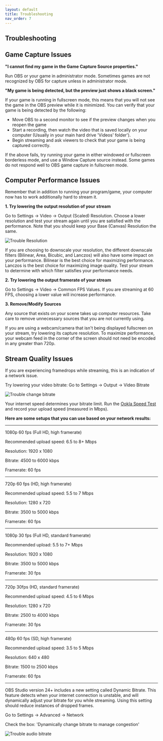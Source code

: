 ```yaml
---
layout: default
title: Troubleshooting
nav_order: 7
---
```


## Troubleshooting

## Game Capture Issues

**"I cannot find my game in the Game Capture Source properties."**

Run OBS or your game in administrator mode. Sometimes games are not recognized by OBS for capture unless in administrator mode.


**"My game is being detected, but the preview just shows a black screen."**

If your game is running in fullscreen mode, this means that you will not see the game in the OBS preview while it is minimized. You can verify that your game is being detected by the following:

- Move OBS to a second monitor to see if the preview changes when you reopen the game
- Start a recording, then watch the video that is saved locally on your computer (Usually in your main hard drive 'Videos' folder').
- Begin streaming and ask viewers to check that your game is being captured correctly.

If the above fails, try running your game in either windowed or fullscreen borderless mode, and use a Window Capture source instead. Some games do not respond well to OBS game capture in fullscreen mode.

## Computer Performance Issues

Remember that in addition to running your program/game, your computer now has to work additionally hard to stream it. 

**1. Try lowering the output resolution of your stream**

Go to Settings -> Video -> Output (Scaled) Resolution. Choose a lower resolution and test your stream again until you are satisfied with the performance. Note that you should keep your Base (Canvas) Resolution the same.

![Trouble Resolution](https://pazcharles02.github.io/OBS-and-Twitch-Livestreaming/assets/images/trouble-resolution.png?raw=true)

If you are choosing to downscale your resolution, the different downscale filters (Bilinear, Area, Bicubic, and Lanczos) will also have some impact on your performance.
Bilinear is the best choice for maximizing performance. Lanczos is the best choice for maximizing image quality.
Test your stream to determine with which filter satisfies your performance needs.

**2. Try lowering the output framerate of your stream**

Go to Settings -> Video -> Common FPS Values. If you are streaming at 60 FPS, choosing a lower value will increase performance.

**3. Remove/Modify Sources**

Any source that exists on your scene takes up computer resources. Take care to remove unnecessary sources that you are not currently using.

If you are using a webcam/camera that isn't being displayed fullscreen on your stream, try lowering its capture resolution. To maximize performance, your webcam feed in the corner of the screen should not need be encoded in any greater than 720p.


## Stream Quality Issues

If you are experiencing framedrops while streaming, this is an indication of a network issue. 

Try lowering your video bitrate:
Go to Settings -> Output -> Video Bitrate

![Trouble change bitrate](https://pazcharles02.github.io/OBS-and-Twitch-Livestreaming/assets/images/trouble-change-br.png?raw=true)

Your internet speed determines your bitrate limit. Run the [Ookla Speed Test](https://www.speedtest.net) and record your upload speed (measured in Mbps).

**Here are some setups that you can use based on your network results:**

---

1080p 60 fps (Full HD, high framerate)

Recommended upload speed: 6.5 to 8+ Mbps

Resolution: 1920 x 1080

Bitrate: 4500 to 6000 kbps

Framerate: 60 fps

---

720p 60 fps (HD, high framerate)

Recommended upload speed: 5.5 to 7 Mbps

Resolution: 1280 x 720

Bitrate: 3500 to 5000 kbps

Framerate: 60 fps

---

1080p 30 fps (Full HD, standard framerate)

Recommended upload: 5.5 to 7+ Mbps

Resolution: 1920 x 1080

Bitrate: 3500 to 5000 kbps

Framerate: 30 fps

---

720p 30fps (HD, standard framerate)

Recommended upload speed: 4.5 to 6 Mbps

Resolution: 1280 x 720

Bitrate: 2500 to 4000 kbps

Framerate: 30 fps

---

480p 60 fps (SD, high framerate)

Recommended upload speed: 3.5 to 5 Mbps

Resolution: 640 x 480

Bitrate: 1500 to 2500 kbps

Framerate: 60 fps

---

OBS Studio version 24+ includes a new setting called Dynamic Bitrate. This feature detects when your internet connection is unstable, and will dynamically adjust your bitrate for you while streaming. Using this setting should reduce instances of dropped frames. 

Go to Settings -> Advanced -> Network 

Check the box: 'Dynamically change bitrate to manage congestion'

![Trouble audio bitrate](https://pazcharles02.github.io/OBS-and-Twitch-Livestreaming/assets/images/trouble-autobitrate.png?raw=true)
